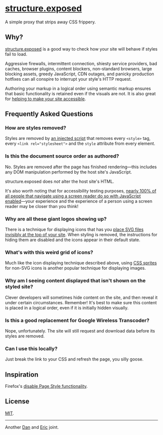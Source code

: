 # [structure.exposed](http://structure.exposed/)

A simple proxy that strips away CSS frippery.

## Why?

[structure.exposed](http://structure.exposed/) is a good way to check how your site will behave if styles fail to load.

Aggressive firewalls, intermittent connection, shiesty service providers, bad caches, browser plugins, content blockers, non-standard browsers, large blocking assets, greedy JavaScript, CDN outages, and panicky production hotfixes can all conspire to interrupt your style's HTTP request.

Authoring your markup in a logical order using semantic markup ensures that basic functionality is retained even if the visuals are not. It is also great for [helping to make your site accessible](http://a11yproject.com/posts/navigate-using-just-your-keyboard/).

## Frequently Asked Questions

### How are styles removed?

Styles are removed by [an injected script](https://github.com/danielsmc/structure-exposed/blob/master/public/nuclear-reset.js) that removes every `<style>` tag, every `<link rel="stylesheet">` and the `style` attribute from every element.

### Is this the document source order as authored?

No.  Styles are removed after the page has finished rendering—this includes any DOM manipulation performed by the host site's JavaScript. 

structure.exposed does *not* alter the host site's HTML.

It's also worth noting that for accessibility testing purposes, [nearly 100% of all people that navigate using a screen reader do so with JavaScript enabled](http://a11yproject.com/posts/myth-screen-readers-dont-use-javascript/)—your experience and the experience of a person using a screen reader may be closer than you think! 

### Why are all these giant logos showing up?

There is a technique for displaying icons that has you [place SVG files invisibly at the top of your site](https://css-tricks.com/svg-sprites-use-better-icon-fonts/). When styling is removed, the instructions for hiding them are disabled and the icons appear in their default state.

### What's with this weird grid of icons?

Much like the icon displaying technique described above, using [CSS sprites](https://css-tricks.com/css-sprites/) for non-SVG icons is another popular technique for displaying images.

### Why am I seeing content displayed that isn't shown on the styled site?

Clever developers will sometimes hide content on the site, and then reveal it under certain circumstances. Remember! It's best to make sure this content is placed in a logical order, even if it is initially hidden visually.

### Is this a good replacement for Google Wireless Transcoder?

Nope, unfortunately. The site will still request and download data before its styles are removed.

### Can I use this locally?

Just break the link to your CSS and refresh the page, you silly goose.

## Inspiration

Firefox's [disable Page Style functionality](https://developer.yahoo.com/blogs/ydn/temporarily-disable-css-testing-53538.html).


## License

[MIT](https://raw.githubusercontent.com/danielsmc/structure-exposed/master/LICENSE).

* * *

Another [Dan](https://twitter.com/mclaughlin) and [Eric](https://twitter.com/ericwbailey) joint.

